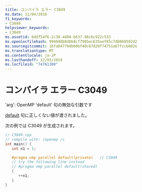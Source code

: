 ```yaml
---
title: コンパイラ エラー C3049
ms.date: 11/04/2016
f1_keywords:
- C3049
helpviewer_keywords:
- C3049
ms.assetid: 6ddf54f6-2c30-4d04-b637-98c6c922c533
ms.openlocfilehash: 994940b8d8b8cf7905ec635aef95c7d8069592d2
ms.sourcegitcommit: 16fa847794b60bf40c67d20f74751a67fccb602e
ms.translationtype: MT
ms.contentlocale: ja-JP
ms.lasthandoff: 12/03/2019
ms.locfileid: "74761300"
---
```

# <a name="compiler-error-c3049"></a>コンパイラ エラー C3049

'arg': OpenMP 'default' 句の無効な引数です

[default](../../parallel/openmp/reference/default-openmp.md) 句に正しくない値が渡されました。

次の例では C3049 が生成されます。

```cpp
// C3049.cpp
// compile with: /openmp /c
int main() {
   int n1 = 1;

   #pragma omp parallel default(private)   // C3049
   // try the following line instead
   // #pragma omp parallel default(shared)
   {
      ++n1;
   }
}
```
